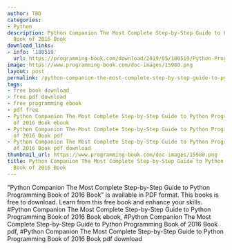 ```yaml
---
author: TBD
categories:
- Python
description: Python Companion The Most Complete Step-by-Step Guide to Python Programming
  Book of 2016 Book
download_links:
- info: '180519'
  url: https://programming-book.com/download/2019/05/180519/Python-Programming123uo00es0441.pdf
image: https://www.programming-book.com/doc-images/15980.png
layout: post
permalink: /python-companion-the-most-complete-step-by-step-guide-to-python-programming-book.html
tags:
- free book download
- free pdf download
- free programming ebook
- pdf free
- Python Companion The Most Complete Step-by-Step Guide to Python Programming Book
  of 2016 Book ebook
- Python Companion The Most Complete Step-by-Step Guide to Python Programming Book
  of 2016 Book pdf
- Python Companion The Most Complete Step-by-Step Guide to Python Programming Book
  of 2016 Book pdf download
thumbnail_url: https://www.programming-book.com/doc-images/15980.png
title: Python Companion The Most Complete Step-by-Step Guide to Python Programming
  Book of 2016 Book
---
```


 
<div class="item-desc text-justify">
  "Python Companion The Most Complete Step-by-Step Guide to Python Programming Book of 2016 Book" is available in PDF format. This books is free to download. Learn from this free book and enhance your skills.
  <br>
  #Python Companion The Most Complete Step-by-Step Guide to Python Programming Book of 2016 Book ebook, #Python Companion The Most Complete Step-by-Step Guide to Python Programming Book of 2016 Book pdf, #Python Companion The Most Complete Step-by-Step Guide to Python Programming Book of 2016 Book pdf download
</div>